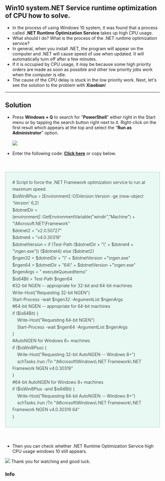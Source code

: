 <h2>Win10 system.NET Service runtime optimization of CPU how to solve.</h2>

<ul>
  <li>In the process of using Windows 10 system, it was found that a process called <b>.NET Runtime Optimization Service</b> takes up high CPU usage.</li>
  <li>What should I do? What is the process of the .NET runtime optimization service?</li>
  <li>In general, when you install .NET, the program will appear on the computer and .NET will cause speed of use when updated. It will automatically turn off after a few minutes.</li>
  <li>If it is occupied by CPU usage, it may be because some high priority orders are made as soon as possible and other low priority jobs work when the computer is idle.</li>
  <li>The cause of the CPU delay is stuck in the low priority work. Next, let's see the solution to the problem with <b>Xiaobian</b>!</li>
</ul>
<hr>
<h2>Solution</h2>
<ul>
  <li>Press <b>Windows + Q</b> to search for "<b>PowerShell</b>" either right in the Start menu or by tapping the search button right next to it. Right-click on the first result which appears at the top and select the "<b>Run as Administrator</b>" option.</li>
<br/>
  <img src="https://i.imgur.com/grV7hII.png">
<br/><br/>
<li>Enter the following code: <a href="https://raw.githubusercontent.com/duyplus/Fix-High-CPU-Usage-by-.NET-Runtime-Optimization-Service/master/code.txt" target="_blank"><b>Click here</b></a> or copy below.
</li></ul><br/>
<blockquote style="-webkit-text-stroke-width: 0px; background: rgb(232, 249, 244); border: 1px solid rgb(142, 227, 200); box-sizing: border-box; clear: right; color: #181818;font-style: normal; font-variant-caps: normal; font-variant-ligatures: normal; font-weight: 300; letter-spacing: normal; line-height: 1.6em; margin: 1.5em 0px; orphans: 2; padding: 1.6em; text-align: start; text-decoration-color: initial; text-decoration-style: initial; text-indent: 0px; text-transform: none; white-space: normal; widows: 2; word-spacing: 0px;">
# Script to force the .NET Framework optimization service to run at maximum speed.<br/>
$isWin8Plus = [Environment]::OSVersion.Version -ge (new-object 'Version' 6,2)<br/>
$dotnetDir = [environment]::GetEnvironmentVariable("windir","Machine") + "\Microsoft.NET\Framework"<br/>
$dotnet2 = "v2.0.50727"<br/>
$dotnet4 = "v4.0.30319"<br/>
$dotnetVersion = if (Test-Path ($dotnetDir + "\" + $dotnet4 + "\ngen.exe")) {$dotnet4} else {$dotnet2}<br/>
$ngen32 = $dotnetDir + "\" + $dotnetVersion +"\ngen.exe"<br/>
$ngen64 = $dotnetDir + "64\" + $dotnetVersion +"\ngen.exe"<br/>
$ngenArgs = " executeQueuedItems"<br/>
$is64Bit = Test-Path $ngen64<br/>
#32-bit NGEN -- appropriate for 32-bit and 64-bit machines<br/>
Write-Host("Requesting 32-bit NGEN") <br/>
Start-Process -wait $ngen32 -ArgumentList $ngenArgs<br/>
#64-bit NGEN -- appropriate for 64-bit machines<br/>
if ($is64Bit) {<br/>
&nbsp;&nbsp;&nbsp;&nbsp;Write-Host("Requesting 64-bit NGEN") <br/>
&nbsp;&nbsp;&nbsp;&nbsp;Start-Process -wait $ngen64 -ArgumentList $ngenArgs<br/>
}<br/>
#AutoNGEN for Windows 8+ machines<br/>
if ($isWin8Plus) {<br/>
&nbsp;&nbsp;&nbsp;&nbsp;Write-Host("Requesting 32-bit AutoNGEN -- Windows 8+") <br/>
&nbsp;&nbsp;&nbsp;&nbsp;schTasks /run /Tn "\Microsoft\Windows\.NET Framework\.NET Framework NGEN v4.0.30319"<br/>
}<br/>
#64-bit AutoNGEN for Windows 8+ machines<br/>
if ($isWin8Plus -and $is64Bit) {<br/>
&nbsp;&nbsp;&nbsp;&nbsp;Write-Host("Requesting 64-bit AutoNGEN -- Windows 8+") <br/>
&nbsp;&nbsp;&nbsp;&nbsp;schTasks /run /Tn "\Microsoft\Windows\.NET Framework\.NET Framework NGEN v4.0.30319 64"<br/>
}<br/>
</blockquote>
<br/>
<ul><li>Then you can check whether .NET Runtime Optimization Service high CPU usage windows 10 still appears.</li></ul>
  <img src="https://i.imgur.com/6kOlV49.jpg">
Thank you for watching and good luck.
<h3>Info</h3>
